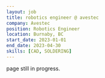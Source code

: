 ```yaml
---
layout: job
title: robotics engineer @ avestec
company: Avestec
position: Robotics Engineer
location: Burnaby, BC
start_date: 2023-01-01
end_date: 2023-04-30
skills: [CAD, SOLDERING]
---
```


page still in progress.
